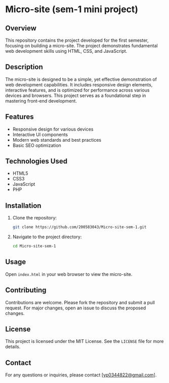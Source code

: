 # Micro-site (sem-1 mini project)

## Overview
This repository contains the project developed for the first semester, focusing on building a micro-site. The project demonstrates fundamental web development skills using HTML, CSS, and JavaScript.

## Description
The micro-site is designed to be a simple, yet effective demonstration of web development capabilities. It includes responsive design elements, interactive features, and is optimized for performance across various devices and browsers. This project serves as a foundational step in mastering front-end development.

## Features
- Responsive design for various devices
- Interactive UI components
- Modern web standards and best practices
- Basic SEO optimization

## Technologies Used
- HTML5
- CSS3
- JavaScript
- PHP

## Installation
1. Clone the repository:
    ```bash
    git clone https://github.com/200583043/Micro-site-sem-1.git
    ```
2. Navigate to the project directory:
    ```bash
    cd Micro-site-sem-1
    ```

## Usage
Open `index.html` in your web browser to view the micro-site.

## Contributing
Contributions are welcome. Please fork the repository and submit a pull request. For major changes, open an issue to discuss the proposed changes.

## License
This project is licensed under the MIT License. See the `LICENSE` file for more details.

## Contact
For any questions or inquiries, please contact [yp0344822@gmail.com].
